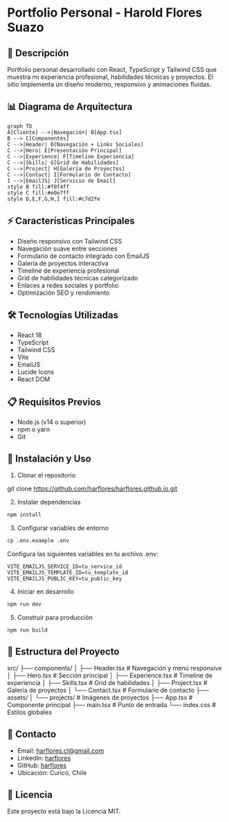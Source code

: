 # Portfolio Personal - Harold Flores Suazo

## 🚀 Descripción
Portfolio personal desarrollado con React, TypeScript y Tailwind CSS que muestra mi experiencia profesional, habilidades técnicas y proyectos. El sitio implementa un diseño moderno, responsivo y animaciones fluidas.

## 📊 Diagrama de Arquitectura
```mermaid
graph TD
A[Cliente] -->|Navegación| B[App.tsx]
B --> C[Componentes]
C -->|Header| D[Navegación + Links Sociales]
C -->|Hero| E[Presentación Principal]
C -->|Experience| F[Timeline Experiencia]
C -->|Skills| G[Grid de Habilidades]
C -->|Project| H[Galería de Proyectos]
C -->|Contact| I[Formulario de Contacto]
I -->|EmailJS| J[Servicio de Email]
style B fill:#f0f4ff
style C fill:#e0e7ff
style D,E,F,G,H,I fill:#c7d2fe
```

## ⚡ Características Principales
- Diseño responsivo con Tailwind CSS
- Navegación suave entre secciones
- Formulario de contacto integrado con EmailJS
- Galería de proyectos interactiva
- Timeline de experiencia profesional
- Grid de habilidades técnicas categorizado
- Enlaces a redes sociales y portfolio
- Optimización SEO y rendimiento

## 🛠️ Tecnologías Utilizadas
- React 18
- TypeScript
- Tailwind CSS
- Vite
- EmailJS
- Lucide Icons
- React DOM

## 📋 Requisitos Previos
- Node.js (v14 o superior)
- npm o yarn
- Git

## 🚀 Instalación y Uso

1. Clonar el repositorio

git clone https://github.com/harflores/harflores.github.io.git

2. Instalar dependencias

```bash
npm install
```
3. Configurar variables de entorno

```bash
cp .env.example .env
```

Configura las siguientes variables en tu archivo .env:

```env
VITE_EMAILJS_SERVICE_ID=tu_service_id
VITE_EMAILJS_TEMPLATE_ID=tu_template_id
VITE_EMAILJS_PUBLIC_KEY=tu_public_key
```
4. Iniciar en desarrollo

```bash
npm run dev
```
5. Construir para producción

```bash
npm run build
```
## 📁 Estructura del Proyecto

src/
├── components/
│ ├── Header.tsx # Navegación y menú responsive
│ ├── Hero.tsx # Sección principal
│ ├── Experience.tsx # Timeline de experiencia
│ ├── Skills.tsx # Grid de habilidades
│ ├── Project.tsx # Galería de proyectos
│ └── Contact.tsx # Formulario de contacto
├── assets/
│ └── projects/ # Imágenes de proyectos
├── App.tsx # Componente principal
├── main.tsx # Punto de entrada
└── index.css # Estilos globales


## 📧 Contacto
- Email: harflores.cl@gmail.com
- LinkedIn: [harflores](https://www.linkedin.com/in/harflores/)
- GitHub: [harflores](https://github.com/harflores/)
- Ubicación: Curicó, Chile

## 📄 Licencia
Este proyecto está bajo la Licencia MIT.

